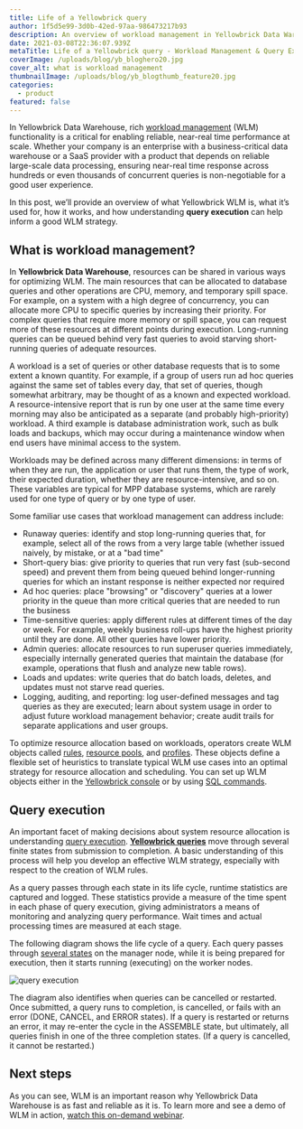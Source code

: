 ```yaml
---
title: Life of a Yellowbrick query
author: 1f5d5e99-3d0b-42ed-97aa-986473217b93
description: An overview of workload management in Yellowbrick Data Warehouse
date: 2021-03-08T22:36:07.939Z
metaTitle: Life of a Yellowbrick query - Workload Management & Query Execution
coverImage: /uploads/blog/yb_bloghero20.jpg
cover_alt: what is workload management
thumbnailImage: /uploads/blog/yb_blogthumb_feature20.jpg
categories:
  - product
featured: false
---
```

In Yellowbrick Data Warehouse, rich [workload management](https://www.yellowbrick.com/docs/5.1.0/workload/workload_management_intro.html) (WLM) functionality is a critical for enabling reliable, near-real time performance at scale. Whether your company is an enterprise with a business-critical data warehouse or a SaaS provider with a product that depends on reliable large-scale data processing, ensuring near-real time response across hundreds or even thousands of concurrent queries is non-negotiable for a good user experience. 

In this post, we’ll provide an overview of what Yellowbrick WLM is, what it’s used for, how it works, and how understanding **query execution** can help inform a good WLM strategy.

## What is workload management?

In **Yellowbrick Data Warehouse**, resources can be shared in various ways for optimizing WLM. The main resources that can be allocated to database queries and other operations are CPU, memory, and temporary spill space. For example, on a system with a high degree of concurrency, you can allocate more CPU to specific queries by increasing their priority. For complex queries that require more memory or spill space, you can request more of these resources at different points during execution. Long-running queries can be queued behind very fast queries to avoid starving short-running queries of adequate resources.

A workload is a set of queries or other database requests that is to some extent a known quantity. For example, if a group of users run ad hoc queries against the same set of tables every day, that set of queries, though somewhat arbitrary, may be thought of as a known and expected workload. A resource-intensive report that is run by one user at the same time every morning may also be anticipated as a separate (and probably high-priority) workload. A third example is database administration work, such as bulk loads and backups, which may occur during a maintenance window when end users have minimal access to the system.

Workloads may be defined across many different dimensions: in terms of when they are run, the application or user that runs them, the type of work, their expected duration, whether they are resource-intensive, and so on. These variables are typical for MPP database systems, which are rarely used for one type of query or by one type of user. 

Some familiar use cases that workload management can address include:

* Runaway queries: identify and stop long-running queries that, for example, select all of the rows from a very large table (whether issued naively, by mistake, or at a "bad time"
* Short-query bias: give priority to queries that run very fast (sub-second speed) and prevent them from being queued behind longer-running queries for which an instant response is neither expected nor required
* Ad hoc queries: place "browsing" or "discovery" queries at a lower priority in the queue than more critical queries that are needed to run the business
* Time-sensitive queries: apply different rules at different times of the day or week. For example, weekly business roll-ups have the highest priority until they are done. All other queries have lower priority.
* Admin queries: allocate resources to run superuser queries immediately, especially internally generated queries that maintain the database (for example, operations that flush and analyze new table rows).
* Loads and updates: write queries that do batch loads, deletes, and updates must not starve read queries.
* Logging, auditing, and reporting: log user-defined messages and tag queries as they are executed; learn about system usage in order to adjust future workload management behavior; create audit trails for separate applications and user groups.

To optimize resource allocation based on workloads, operators create WLM objects called [rules](https://www.yellowbrick.com/docs/5.1.0/workload/wlm_rules.html), [resource pools](https://www.yellowbrick.com/docs/5.1.0/workload/wlm_resource_pools.html), and [profiles](https://www.yellowbrick.com/docs/5.1.0/workload/wlm_profiles.html). These objects define a flexible set of heuristics to translate typical WLM use cases into an optimal strategy for resource allocation and scheduling. You can set up WLM objects either in the [Yellowbrick console](https://www.yellowbrick.com/docs/5.1.0/workload/wlm_example_smc.html) or by using [SQL commands](https://www.yellowbrick.com/docs/5.1.0/workload/wlm_example_sql.html).

## Query execution

An important facet of making decisions about system resource allocation is understanding [query execution](https://www.yellowbrick.com/docs/4.1/administration/allocating_memory.html). **[Yellowbrick queries](https://www.yellowbrick.com/docs/5.2/workload/wlm_query_lifecycle.html)** move through several finite states from submission to completion. A basic understanding of this process will help you develop an effective WLM strategy, especially with respect to the creation of WLM rules. 

As a query passes through each state in its life cycle, runtime statistics are captured and logged. These statistics provide a measure of the time spent in each phase of query execution, giving administrators a means of monitoring and analyzing query performance. Wait times and actual processing times are measured at each stage.

The following diagram shows the life cycle of a query. Each query passes through [several states](https://www.yellowbrick.com/docs/5.0.0/workload/wlm_query_lifecycle.html) on the manager node, while it is being prepared for execution, then it starts running (executing) on the worker nodes.

![query execution](/uploads/query-execution.png "query execution")

The diagram also identifies when queries can be cancelled or restarted. Once submitted, a query runs to completion, is cancelled, or fails with an error (DONE, CANCEL, and ERROR states). If a query is restarted or returns an error, it may re-enter the cycle in the ASSEMBLE state, but ultimately, all queries finish in one of the three completion states. (If a query is cancelled, it cannot be restarted.)

## Next steps

As you can see, WLM is an important reason why Yellowbrick Data Warehouse is as fast and reliable as it is. To learn more and see a demo of WLM in action, [watch this on-demand webinar](https://www.yellowbrick.com/go/advanced-workload-management-webinar/).